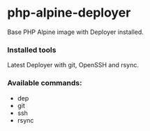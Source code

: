 # php-alpine-deployer
Base PHP Alpine image with Deployer installed.

### Installed tools

Latest Deployer with git, OpenSSH and rsync.

### Available commands:
* dep
* git
* ssh
* rsync
